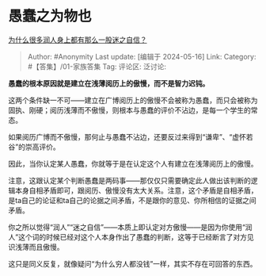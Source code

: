 # 愚蠢之为物也
[为什么很多润人身上都有那么一股迷之自信？](https://www.zhihu.com/question/612954051/answer/3500388516)

> Author: #Anonymity
> Last update: [编辑于 2024-05-16]
> Link:
> Category: #【答集】/01-家族答集 
> Tag: 
> 评论区:
> 泛讨论:

**愚蠢的根本原因就是建立在浅薄阅历上的傲慢，而不是智力迟钝。**

这两个条件缺一不可——建立在广博阅历上的傲慢不会被称为愚蠢，而只会被称为固执、刚硬；阅历浅薄而不傲慢，则根本与愚蠢的评价不沾边，是每一个学生的常态。

如果阅历广博而不傲慢，那何止与愚蠢不沾边，还要反过来得到“谦卑”、“虚怀若谷”的崇高评价。

因此，当你认定某人愚蠢，你就等于是在认定这个人有建立在浅薄阅历上的傲慢。

注意，这跟认定某个判断愚蠢是两码事——那仅仅只需要确定此人做出该判断的逻辑本身自相矛盾即可，跟阅历、傲慢没有太大关系。注意，这个矛盾是自相矛盾，是ta自己的论证和ta自己的论据之间矛盾，不是跟你的意见、你所相信的证据之间矛盾。

你之所以觉得“润人”“迷之自信”——本质上即认定对方傲慢——是因为你使用“润人”这个词的时候已经对这个人本身作出了愚蠢的判断，这等于已经断言了对方见识浅薄而且傲慢。

这只是同义反复，就像疑问“为什么穷人都没钱”一样，其实不存在可回答的东西。